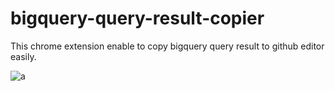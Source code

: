 # bigquery-query-result-copier

This chrome extension enable to copy bigquery query result to github editor easily.

![a](https://user-images.githubusercontent.com/12181179/75618920-2325a080-5bb8-11ea-92e0-bc8f6ff8ec9c.gif)
